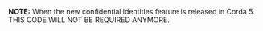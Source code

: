 **NOTE:** When the new confidential identities feature is released in Corda 5. THIS CODE WILL NOT BE REQUIRED ANYMORE.